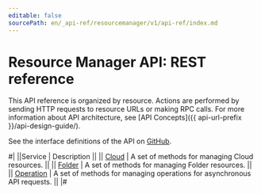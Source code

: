 ```yaml
---
editable: false
sourcePath: en/_api-ref/resourcemanager/v1/api-ref/index.md
---
```


# Resource Manager API: REST reference

This API reference is organized by resource. Actions are performed by sending HTTP requests to resource URLs or making RPC calls. For more information about API architecture, see [API Concepts]({{ api-url-prefix }}/api-design-guide/).

See the interface definitions of the API on [GitHub](https://github.com/yandex-cloud/cloudapi).

#|
||Service | Description ||
|| [Cloud](Cloud/index.md) | A set of methods for managing Cloud resources. ||
|| [Folder](Folder/index.md) | A set of methods for managing Folder resources. ||
|| [Operation](Operation/index.md) | A set of methods for managing operations for asynchronous API requests. ||
|#